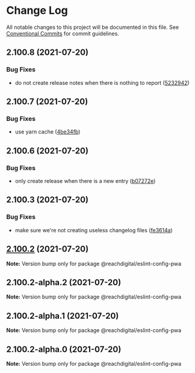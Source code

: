 # Change Log

All notable changes to this project will be documented in this file.
See [Conventional Commits](https://conventionalcommits.org) for commit guidelines.

## 2.100.8 (2021-07-20)


### Bug Fixes

* do not create release notes when there is nothing to report ([5232942](https://github.com/ho-nl/m2-pwa/commit/523294290408f822f40f1f3fec19bbcf825f6526))





## 2.100.7 (2021-07-20)


### Bug Fixes

* use yarn cache ([4be34fb](https://github.com/ho-nl/m2-pwa/commit/4be34fbb56cf528ba346de0cbe2c32d102b9960b))





## 2.100.6 (2021-07-20)


### Bug Fixes

* only create release when there is a new entry ([b07272e](https://github.com/ho-nl/m2-pwa/commit/b07272e4e74ee0bec3677e35ce3ee7e02231971a))





## 2.100.3 (2021-07-20)


### Bug Fixes

* make sure we're not creating useless changelog files ([fe3614a](https://github.com/ho-nl/m2-pwa/commit/fe3614a8480c7f1c68d673da2bb84805112a6643))





## [2.100.2](https://github.com/ho-nl/m2-pwa/compare/@reachdigital/eslint-config-pwa@2.100.2-alpha.2...@reachdigital/eslint-config-pwa@2.100.2) (2021-07-20)

**Note:** Version bump only for package @reachdigital/eslint-config-pwa





## 2.100.2-alpha.2 (2021-07-20)

**Note:** Version bump only for package @reachdigital/eslint-config-pwa





## 2.100.2-alpha.1 (2021-07-20)

**Note:** Version bump only for package @reachdigital/eslint-config-pwa





## 2.100.2-alpha.0 (2021-07-20)

**Note:** Version bump only for package @reachdigital/eslint-config-pwa
